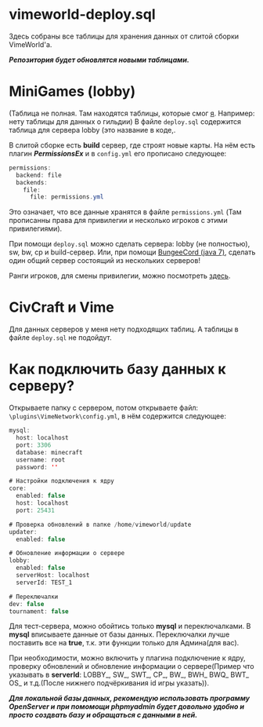 # vimeworld-deploy.sql
Здесь собраны все таблицы для хранения данных от слитой сборки VimeWorld'а.

***Репозитория будет обновлятся новыми таблицами.***
# MiniGames (lobby)
(Таблица не полная. Там находятся таблицы, которые смог [я](https://github.com/HoLeNYT/ "__HoLeN__"). Например: нету таблицы для данных о гильдии)
В файле `deploy.sql` содержится таблица для сервера lobby (это название в коде,.

В слитой сборке есть **build** сервер, где строят новые карты. На нём есть плагин ***PermissionsEx*** и в `config.yml` его прописано следующее:
```java
permissions:
  backend: file
  backends:
    file:
      file: permissions.yml

```
Это означает, что все данные хранятся в файле `permissions.yml` (Там прописанны права для привилегии и несколько игроков с этими привилегиями).

При помощи `deploy.sql` можно сделать сервера: lobby (не полностью), sw, bw, cp и build-сервер. Или, при помощи [BungeeCord (java 7)](https://ci.md-5.net/job/BungeeCord/701/ "1.6.4"), сделать один общий сервер состоящий из нескольких серверов!

Ранги игроков, для смены привилегии, можно посмотреть [здесь](https://vimeworld.github.io/api-docs/#inforanks "Ранги игроков").

# CivCraft и Vime
Для данных серверов у меня нету подходящих таблиц. А таблицы в файле `deploy.sql` не подойдут.

# Как подключить базу данных к серверу?
Открываете папку с сервером, потом открываете файл: `\plugins\VimeNetwork\config.yml`, в нём содержится следующее:
```java
mysql:
  host: localhost
  port: 3306
  database: minecraft
  username: root
  password: ''

# Настройки подключения к ядру
core:
  enabled: false
  host: localhost
  port: 25431

# Проверка обновлений в папке /home/vimeworld/update
updater:
  enabled: false

# Обновление информации о сервере
lobby:
  enabled: false
  serverHost: localhost
  serverId: TEST_1

# Переключалки
dev: false
tournament: false

```
Для тест-сервера, можно обойтись только **mysql** и переключалками. В **mysql** вписываете данные от базы данных. Переключалки лучше поставить все на **true**, т.к. эти функции только для Админа(для вас).

При необходимости, можно включить у плагина подключение к ядру, проверку обновлений и обновление информации о сервере(Пример что указывать в **serverId**: LOBBY_, SW_, SWT_, CP_, BW_, BWH_ BWQ_ BWT_ OS_ и т.д.(После нижнего подчёркивания id игры указать)).

***Для локальной базы данных, рекомендую использовать программу OpenServer и при помомощи phpmyadmin будет довольно удобно и просто создвать базу и обращаться с данными в ней.***
